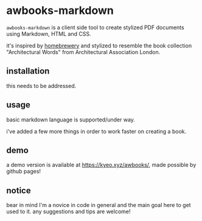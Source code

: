# awbooks-markdown

`awbooks-markdown` is a client side tool to create stylized PDF documents using Markdown, HTML and CSS.

it's inspired by [homebrewery](https://homebrewery.naturalcrit.com/) and stylized to resemble the book collection "Architectural Words" from Architectural Association London.

## installation

this needs to be addressed.

## usage

basic markdown language is supported/under way.

i've added a few more things in order to work faster on creating a book.

## demo

a demo version is available at https://kyeo.xyz/awbooks/, made possible by github pages!

## notice

bear in mind I'm a novice in code in general and the main goal here to get used to it. any suggestions and tips are welcome!
